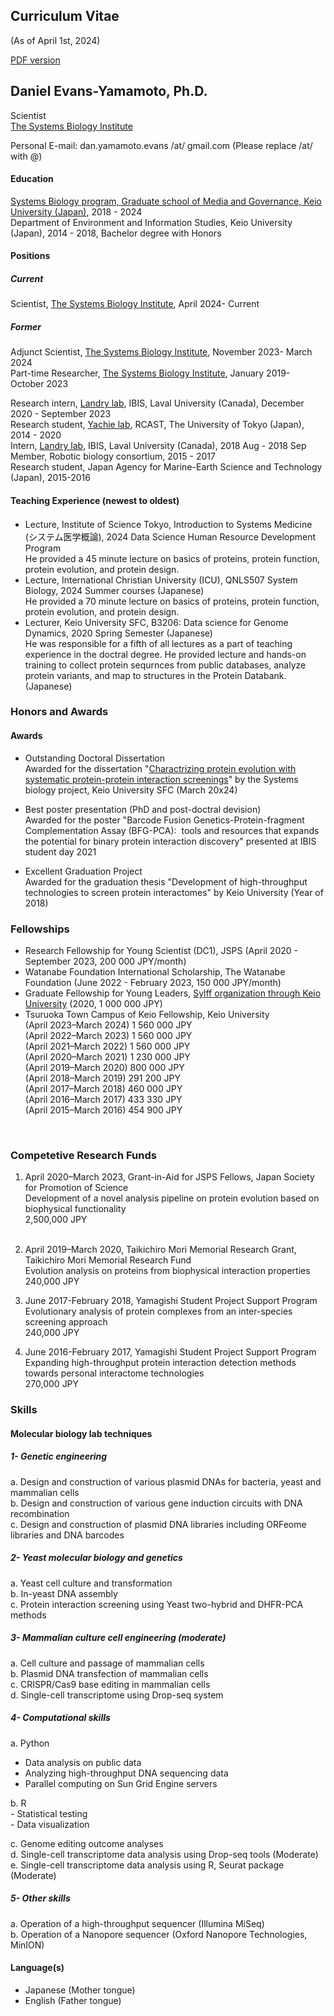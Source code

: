 ## Curriculum Vitae 
(As of April 1st, 2024)

[PDF version](https://danyamamotoevans.github.io/materials/CV_Dan_Yamamoto_20240401.pdf)

## Daniel Evans-Yamamoto, Ph.D.

Scientist<br> 
[The Systems Biology Institute](https://www.sbi.jp/)<br>

Personal E-mail: dan.yamamoto.evans /at/ gmail.com (Please replace /at/ with @)


#### Education
[Systems Biology program, Graduate school of Media and Governance, Keio University (Japan)]((http://www.iab.keio.ac.jp/en/index.html)), 2018 - 2024<br>
Department of Environment and Information Studies, Keio University (Japan), 2014 - 2018, Bachelor degree with Honors<br>

#### Positions
##### Current 
Scientist, [The Systems Biology Institute](https://www.sbi.jp/), April 2024- Current<br>

##### Former
Adjunct Scientist, [The Systems Biology Institute](https://www.sbi.jp/), November 2023- March 2024<br>
Part-time Researcher, [The Systems Biology Institute](https://www.sbi.jp/), January 2019- October 2023<br>

Research intern, [Landry lab](https://landrylab.ibis.ulaval.ca), IBIS, Laval University (Canada), December 2020  - September 2023 <br>
Research student, [Yachie lab](http://yachie-lab.org), RCAST, The University of Tokyo (Japan), 2014 - 2020 <br>
Intern, [Landry lab](https://landrylab.ibis.ulaval.ca), IBIS, Laval University (Canada), 2018 Aug - 2018 Sep <br>
Member, Robotic biology consortium, 2015 - 2017 <br>
Research student, Japan Agency for Marine-Earth Science and Technology (Japan), 2015-2016 <br>

#### Teaching Experience (newest to oldest)
- Lecture, Institute of Science Tokyo, Introduction to Systems Medicine　(システム医学概論), 2024 Data Science Human Resource Development Program<br>
  He provided a 45 minute lecture on basics of proteins, protein function, protein evolution, and protein design.
- Lecture, International Christian University (ICU), QNLS507 System Biology, 2024 Summer courses (Japanese)<br>
  He provided a 70 minute lecture on basics of proteins, protein function, protein evolution, and protein design.
- Lecturer, Keio University SFC, B3206: Data science for Genome Dynamics, 2020 Spring Semester (Japanese)<br>
  He was responsible for a fifth of all lectures as a part of teaching experience in the doctral degree. He provided lecture and hands-on training to collect protein sequrnces from public databases, analyze protein variants, and map to structures in the Protein Databank. (Japanese)


### Honors and Awards

#### Awards
* Outstanding Doctoral Dissertation <br>
Awarded for the dissertation "[Charactrizing protein evolution with systematic protein-protein interaction screenings](https://koara.lib.keio.ac.jp/xoonips/modules/xoonips/detail.php?koara_id=KO90001001-20236178-0003&ml_lang=en)" by the Systems biology project, Keio University SFC (March 20x24) <br>

* Best poster presentation (PhD and post-doctral devision)<br>
Awarded for the poster "Barcode Fusion Genetics-Protein-fragment Complementation Assay (BFG-PCA):  tools and resources that expands the potential for binary protein interaction discovery" presented at IBIS student day 2021 <br>

* Excellent Graduation Project <br>
Awarded for the graduation thesis "Development of high-throughput technologies to screen protein interactomes" by Keio University (Year of 2018) <br>

### Fellowships 
* Research Fellowship for Young Scientist (DC1), JSPS  (April 2020 - September 2023, 200 000 JPY/month)
* Watanabe Foundation International Scholarship, The Watanabe Foundation  (June 2022 - February 2023, 150 000 JPY/month)
* Graduate Fellowship for Young Leaders, [Sylff organization through Keio University](https://www.sylff.org/institutions/keio-university/) (2020, 1 000 000 JPY) 
* Tsuruoka Town Campus of Keio Fellowship, Keio University<br> 
    (April 2023–March 2024)    1 560 000 JPY   <br>
    (April 2022–March 2023)    1 560 000 JPY   <br>
    (April 2021–March 2022)    1 560 000 JPY   <br>
    (April 2020–March 2021)    1 230 000 JPY   <br>
    (April 2019–March 2020)      800 000 JPY   <br>
    (April 2018–March 2019)      291 200 JPY   <br>
    (April 2017–March 2018)      460 000 JPY   <br>
    (April 2016–March 2017)      433 330 JPY   <br>
    (April 2015–March 2016)      454 900 JPY   <br>
<br>

### Competetive Research Funds
1. April 2020–March 2023, Grant-in-Aid for JSPS Fellows, Japan Society for Promotion of Science <br>
   Development of a novel analysis pipeline on protein evolution based on biophysical functionality  <br>
   2,500,000 JPY<br><br>

2. April 2019–March 2020, Taikichiro Mori Memorial Research Grant, Taikichiro Mori Memorial Research Fund<br>
   Evolution analysis on proteins from biophysical interaction properties<br>
   240,000 JPY <br>

3. June 2017-February 2018, Yamagishi Student Project Support Program<br>
   Evolutionary analysis of protein complexes from an inter-species screening approach<br> 
   240,000 JPY <br>

4. June 2016-February 2017, Yamagishi Student Project Support Program<br> 
   Expanding high-throughput protein interaction detection methods towards personal interactome technologies<br>
   270,000 JPY <br>



### Skills

#### Molecular biology lab techniques 
##### 1-	Genetic engineering
  a.	Design and construction of various plasmid DNAs for bacteria, yeast and mammalian cells <br>
  b.	Design and construction of various gene induction circuits with DNA recombination <br>
  c.	Design and construction of plasmid DNA libraries including ORFeome libraries and DNA barcodes <br>

##### 2-	Yeast molecular biology and genetics
  a.	Yeast cell culture and transformation <br>
  b.	In-yeast DNA assembly <br>
  c.	Protein interaction screening using Yeast two-hybrid and DHFR-PCA methods <br>

##### 3-	Mammalian culture cell engineering (moderate)
  a.	Cell culture and passage of mammalian cells  <br>
  b.	Plasmid DNA transfection of mammalian cells <br>
  c.	CRISPR/Cas9 base editing in mammalian cells <br>
  d.    Single-cell transcriptome using Drop-seq system <br>

##### 4-	Computational skills

  a.	Python  <br>
  - Data analysis on public data
  - Analyzing high-throughput DNA sequencing data 
  - Parallel computing on Sun Grid Engine servers 
  
  b.	R <br>
    - Statistical testing  
    - Data visualization  
    
  c.	Genome editing outcome analyses <br>
  d.	Single-cell transcriptome data analysis using Drop-seq tools (Moderate) <br>
  e.	Single-cell transcriptome data analysis using R, Seurat package (Moderate)  <br>

##### 5-	Other skills
  a.	Operation of a high-throughput sequencer (Illumina MiSeq) <br>
  b.	Operation of a Nanopore sequencer (Oxford Nanopore Technologies, MinION) <br>


#### Language(s)
* Japanese (Mother tongue)
* English  (Father tongue)
